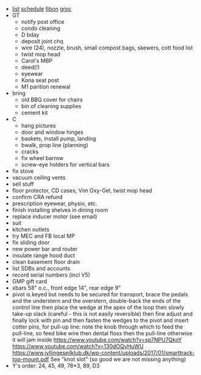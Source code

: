 - [list](list.html) [schedule](schedule.html) [fibon](fibon.html) [groc](groc.html)
- GT
  - notify post office
  - condo cleaning
  - D bday
  - deposit joint chq
  - wire (24), nozzle, brush, small compost bags, skewers, cott food list
  - twist mop head
  - Carol's MBP
  - deed(!)
  - eyewear
  - Kona seat post
  - M1 parition renewal
- bring
  - old BBQ cover for chairs
  - bin of cleaning supplies
  - cement kit
- C
  - hang pictures
  - door and window hinges
  - baskets, install pump, landing
  - bwalk, prop line (planning)
  - cracks
  - fix wheel barrow
  - screw-eye holders for vertical bars
- fix stove
- vacuum ceiling vents
- sell stuff
- floor protector, CD cases, Vim Oxy-Gel, twist mop head
- confirm CRA refund
- prescription eyewear, physio, etc.
- finish installing shelves in dining room
- replace inducer motor (see email)
- suit
- kitchen outlets
- try MEC and FB local MP
- fix sliding door
- new power bar and router
- insulate range hood duct
- clean basement floor drain
- list SDBs and accounts
- record serial numbers (incl V5)
- GMP gift card
- xbars 58" o.c., front edge 14", rear edge 9"
- pivot is keyed but needs to be secured for transport, brace the pedals and the understern and the overstern, double-back the ends of the control line then place the wedge at the apex of the loop then slowly take-up slack (careful - this is not easily reversible) then fine adjust and finally lock with pin and then fasten the wedges to the pivot and insert cotter pins, for pull-up line: note the knob through which to feed the pull-line, so feed bike wire then dental floss then the pull-line otherwise it will jam inside https://www.youtube.com/watch?v=sp7NPU7QkoY https://www.youtube.com/watch?v=130dOQvHuWU https://www.jyllingesejlklub.dk/wp-content/uploads/2017/01/smarttrack-top-mount.pdf See "knot slot" (so good we are not missing anything)
- Y's order: 24, 45, 49, 78*3, 89, D3

